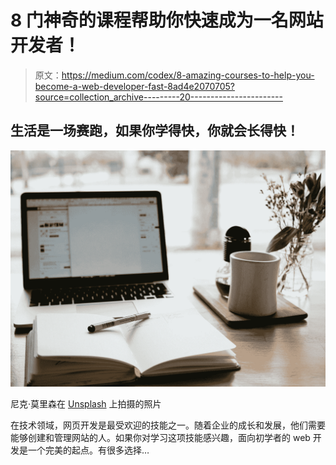 # 8 门神奇的课程帮助你快速成为一名网站开发者！

> 原文：<https://medium.com/codex/8-amazing-courses-to-help-you-become-a-web-developer-fast-8ad4e2070705?source=collection_archive---------20----------------------->

## 生活是一场赛跑，如果你学得快，你就会长得快！

![](img/3393b894f496f07cc1b27d4eec34445b.png)

尼克·莫里森在 [Unsplash](https://unsplash.com?utm_source=medium&utm_medium=referral) 上拍摄的照片

在技术领域，网页开发是最受欢迎的技能之一。随着企业的成长和发展，他们需要能够创建和管理网站的人。如果你对学习这项技能感兴趣，面向初学者的 web 开发是一个完美的起点。有很多选择…